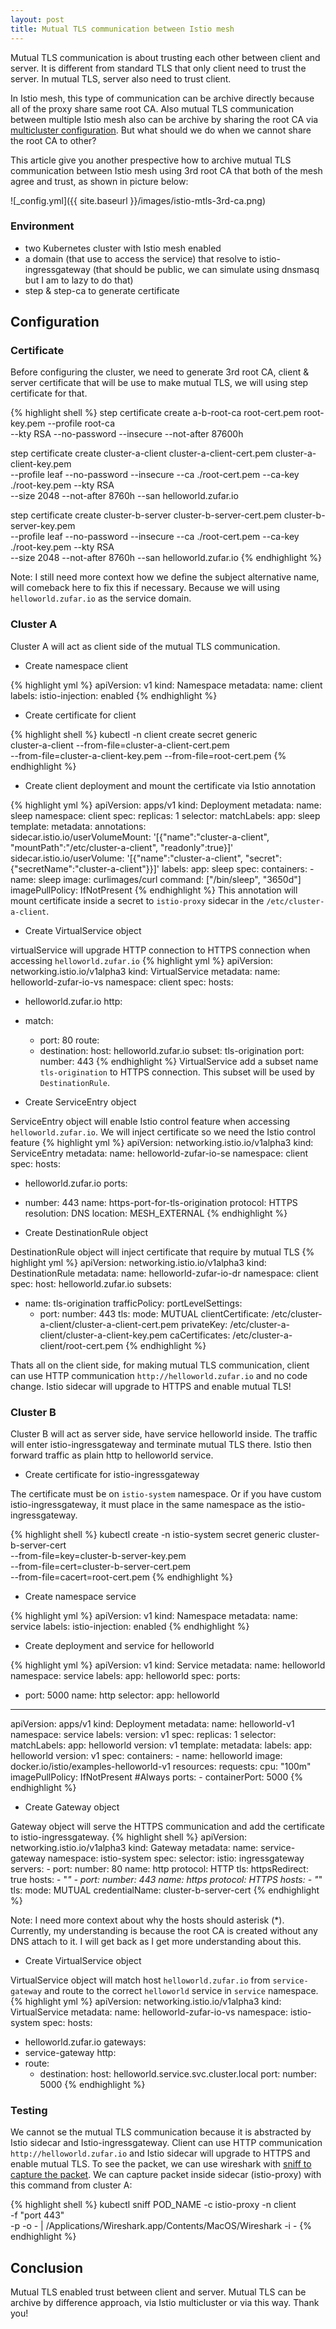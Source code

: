 ```yaml
---
layout: post
title: Mutual TLS communication between Istio mesh
---
```


Mutual TLS communication is about trusting each other between client and server. It is different from standard TLS that only client need to trust the server. In mutual TLS, server also need to trust client. 

In Istio mesh, this type of communication can be archive directly because all of the proxy share same root CA. Also mutual TLS communication between multiple Istio mesh also can be archive by sharing the root CA via [multicluster configuration](https://zufardhiyaulhaq.com/istio-multicluster-replicated-control-plane/). But what should we do when we cannot share the root CA to other? 

This article give you another prespective how to archive mutual TLS communication between Istio mesh using 3rd root CA that both of the mesh agree and trust, as shown in picture below:

![_config.yml]({{ site.baseurl }}/images/istio-mtls-3rd-ca.png)

### Environment
- two Kubernetes cluster with Istio mesh enabled
- a domain (that use to access the service) that resolve to istio-ingressgateway (that should be public, we can simulate using dnsmasq but I am to lazy to do that)
- step & step-ca to generate certificate

## Configuration

### Certificate
Before configuring the cluster, we need to generate 3rd root CA, client & server certificate that will be use to make mutual TLS, we will using step certificate for that.

{% highlight shell %}
step certificate create a-b-root-ca root-cert.pem root-key.pem --profile root-ca \
--kty RSA --no-password --insecure --not-after 87600h

step certificate create cluster-a-client cluster-a-client-cert.pem cluster-a-client-key.pem \
--profile leaf --no-password --insecure --ca ./root-cert.pem --ca-key ./root-key.pem --kty RSA \
--size 2048 --not-after 8760h --san helloworld.zufar.io

step certificate create cluster-b-server cluster-b-server-cert.pem cluster-b-server-key.pem \
--profile leaf --no-password --insecure --ca ./root-cert.pem --ca-key ./root-key.pem --kty RSA \
--size 2048 --not-after 8760h --san helloworld.zufar.io
{% endhighlight %}

Note: I still need more context how we define the subject alternative name, will comeback here to fix this if necessary. Because we will using `helloworld.zufar.io` as the service domain.

### Cluster A
Cluster A will act as client side of the mutual TLS communication.

- Create namespace client

{% highlight yml %}
apiVersion: v1
kind: Namespace
metadata:
  name: client
  labels:
    istio-injection: enabled
{% endhighlight %}

- Create certificate for client

{% highlight shell %}
kubectl -n client create secret generic \
cluster-a-client --from-file=cluster-a-client-cert.pem \
--from-file=cluster-a-client-key.pem --from-file=root-cert.pem
{% endhighlight %}

- Create client deployment and mount the certificate via Istio annotation

{% highlight yml %}
apiVersion: apps/v1
kind: Deployment
metadata:
  name: sleep
  namespace: client
spec:
  replicas: 1
  selector:
    matchLabels:
      app: sleep
  template:
    metadata:
      annotations:                                                                                       
        sidecar.istio.io/userVolumeMount: '[{"name":"cluster-a-client", "mountPath":"/etc/cluster-a-client", "readonly":true}]'
        sidecar.istio.io/userVolume: '[{"name":"cluster-a-client", "secret":{"secretName":"cluster-a-client"}}]'
      labels:
        app: sleep
    spec:
      containers:
      - name: sleep
        image: curlimages/curl
        command: ["/bin/sleep", "3650d"]
        imagePullPolicy: IfNotPresent
{% endhighlight %}
This annotation will mount certificate inside a secret to `istio-proxy` sidecar in the `/etc/cluster-a-client`.

- Create VirtualService object

virtualService will upgrade HTTP connection to HTTPS connection when accessing `helloworld.zufar.io`
{% highlight yml %}
apiVersion: networking.istio.io/v1alpha3
kind: VirtualService
metadata:
  name: helloworld-zufar-io-vs
  namespace: client
spec:
  hosts:
  - helloworld.zufar.io
  http:
  - match:
    - port: 80
    route:
    - destination:
        host: helloworld.zufar.io
        subset: tls-origination
        port:
          number: 443
{% endhighlight %}
VirtualService add a subset name `tls-origination` to HTTPS connection. This subset will be used by `DestinationRule`.

- Create ServiceEntry object

ServiceEntry object will enable Istio control feature when accessing `helloworld.zufar.io`. We will inject certificate so we need the Istio control feature
{% highlight yml %}
apiVersion: networking.istio.io/v1alpha3
kind: ServiceEntry
metadata:
  name: helloworld-zufar-io-se
  namespace: client
spec:
  hosts:
  - helloworld.zufar.io
  ports:
  - number: 443
    name: https-port-for-tls-origination
    protocol: HTTPS
  resolution: DNS
  location: MESH_EXTERNAL
{% endhighlight %}

- Create DestinationRule object

DestinationRule object will inject certificate that require by mutual TLS
{% highlight yml %}
apiVersion: networking.istio.io/v1alpha3
kind: DestinationRule
metadata:
  name: helloworld-zufar-io-dr
  namespace: client
spec:
  host: helloworld.zufar.io
  subsets:
  - name: tls-origination
    trafficPolicy:
      portLevelSettings:
      - port:
          number: 443
        tls:
          mode: MUTUAL
          clientCertificate: /etc/cluster-a-client/cluster-a-client-cert.pem
          privateKey: /etc/cluster-a-client/cluster-a-client-key.pem
          caCertificates: /etc/cluster-a-client/root-cert.pem
{% endhighlight %}

Thats all on the client side, for making mutual TLS communication, client can use HTTP communication `http://helloworld.zufar.io` and no code change. Istio sidecar will upgrade to HTTPS and enable mutual TLS!

### Cluster B
Cluster B will act as server side, have service helloworld inside. The traffic will enter istio-ingressgateway and terminate mutual TLS there. Istio then forward traffic as plain http to helloworld service.

- Create certificate for istio-ingressgateway

The certificate must be on `istio-system` namespace. Or if you have custom istio-ingressgateway, it must place in the same namespace as the istio-ingressgateway.

{% highlight shell %}
kubectl create -n istio-system secret generic cluster-b-server-cert \
--from-file=key=cluster-b-server-key.pem \
--from-file=cert=cluster-b-server-cert.pem \
--from-file=cacert=root-cert.pem
{% endhighlight %}

- Create namespace service

{% highlight yml %}
apiVersion: v1
kind: Namespace
metadata:
  name: service
  labels:
    istio-injection: enabled
{% endhighlight %}

- Create deployment and service for helloworld

{% highlight yml %}
apiVersion: v1
kind: Service
metadata:
  name: helloworld
  namespace: service
  labels:
    app: helloworld
spec:
  ports:
  - port: 5000
    name: http
  selector:
    app: helloworld
---
apiVersion: apps/v1
kind: Deployment
metadata:
  name: helloworld-v1
  namespace: service
  labels:
    version: v1
spec:
  replicas: 1
  selector:
    matchLabels:
      app: helloworld
      version: v1
  template:
    metadata:
      labels:
        app: helloworld
        version: v1
    spec:
      containers:
      - name: helloworld
        image: docker.io/istio/examples-helloworld-v1
        resources:
          requests:
            cpu: "100m"
        imagePullPolicy: IfNotPresent #Always
        ports:
        - containerPort: 5000
{% endhighlight %}

- Create Gateway object

Gateway object will serve the HTTPS communication and add the certificate to istio-ingressgateway.
{% highlight shell %}
apiVersion: networking.istio.io/v1alpha3
kind: Gateway
metadata:
  name: service-gateway
  namespace: istio-system
spec:
  selector:
    istio: ingressgateway
  servers:
    - port:
        number: 80
        name: http
        protocol: HTTP
      tls:
        httpsRedirect: true
      hosts:
        - "*"
    - port:
        number: 443
        name: https
        protocol: HTTPS
      hosts:
        - "*"
      tls:
        mode: MUTUAL
        credentialName: cluster-b-server-cert
{% endhighlight %}

Note: I need more context about why the hosts should asterisk (*). Currently, my understanding is because the root CA is created without any DNS attach to it. I will get back as I get more understanding about this.

- Create VirtualService object

VirtualService object will match host `helloworld.zufar.io` from `service-gateway` and route to the correct `helloworld` service in `service` namespace.
{% highlight yml %}
apiVersion: networking.istio.io/v1alpha3
kind: VirtualService
metadata:
  name: helloworld-zufar-io-vs
  namespace: istio-system
spec:
  hosts:
  - helloworld.zufar.io
  gateways:
  - service-gateway
  http:
  - route:
    - destination:
        host: helloworld.service.svc.cluster.local
        port:
          number: 5000
{% endhighlight %}

### Testing
We cannot se the mutual TLS communication because it is abstracted by Istio sidecar and Istio-ingressgateway. Client can use HTTP communication `http://helloworld.zufar.io` and Istio sidecar will upgrade to HTTPS and enable mutual TLS. To see the packet, we can use wireshark with [sniff to capture the packet](https://zufardhiyaulhaq.com/capture-pod-traffic-with-ksniff/). We can capture packet inside sidecar (istio-proxy) with this command from cluster A:

{% highlight shell %}
kubectl sniff POD_NAME -c istio-proxy -n client \
-f "port 443" \
-p -o - | /Applications/Wireshark.app/Contents/MacOS/Wireshark -i -
{% endhighlight %}

## Conclusion
Mutual TLS enabled trust between client and server. Mutual TLS can be archive by difference approach, via Istio multicluster or via this way. Thank you!
